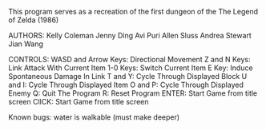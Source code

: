 This program serves as a recreation of the first dungeon of the The Legend of Zelda (1986)

AUTHORS:
Kelly Coleman
Jenny Ding
Avi Puri
Allen Sluss
Andrea Stewart
Jian Wang

CONTROLS:
	WASD and Arrow Keys: Directional Movement
	Z and N Keys: Link Attack With Current Item
	1-0 Keys: Switch Current Item
	E Key: Induce Spontaneous Damage In Link
	T and Y: Cycle Through Displayed Block
	U and I: Cycle Through Displayed Item
	O and P: Cycle Through Displayed Enemy
	Q: Quit The Program
	R: Reset Program
	ENTER: Start Game from title screen
	ClICK: Start Game from title screen

Known bugs:
water is walkable (must make deeper)
